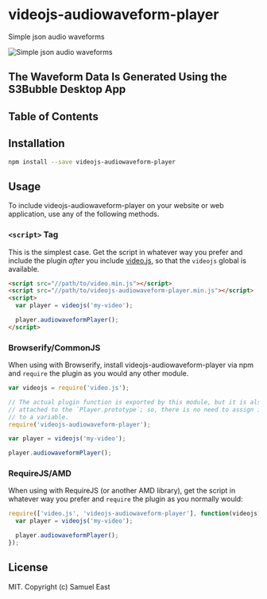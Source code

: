 # videojs-audiowaveform-player

Simple json audio waveforms

![Simple json audio waveforms](https://samueleast.com/wp-content/uploads/2021/08/Screenshot-2021-08-26-at-23.22.27.png)

## The Waveform Data Is Generated Using the S3Bubble Desktop App

[S3Bubble Desktop App]: https://s3bubble.com/aws-encoding-desktop-app/

## Table of Contents

<!-- START doctoc -->
<!-- END doctoc -->
## Installation

```sh
npm install --save videojs-audiowaveform-player
```

## Usage

To include videojs-audiowaveform-player on your website or web application, use any of the following methods.

### `<script>` Tag

This is the simplest case. Get the script in whatever way you prefer and include the plugin _after_ you include [video.js][videojs], so that the `videojs` global is available.

```html
<script src="//path/to/video.min.js"></script>
<script src="//path/to/videojs-audiowaveform-player.min.js"></script>
<script>
  var player = videojs('my-video');

  player.audiowaveformPlayer();
</script>
```

### Browserify/CommonJS

When using with Browserify, install videojs-audiowaveform-player via npm and `require` the plugin as you would any other module.

```js
var videojs = require('video.js');

// The actual plugin function is exported by this module, but it is also
// attached to the `Player.prototype`; so, there is no need to assign it
// to a variable.
require('videojs-audiowaveform-player');

var player = videojs('my-video');

player.audiowaveformPlayer();
```

### RequireJS/AMD

When using with RequireJS (or another AMD library), get the script in whatever way you prefer and `require` the plugin as you normally would:

```js
require(['video.js', 'videojs-audiowaveform-player'], function(videojs) {
  var player = videojs('my-video');

  player.audiowaveformPlayer();
});
```

## License

MIT. Copyright (c) Samuel East


[videojs]: http://videojs.com/
